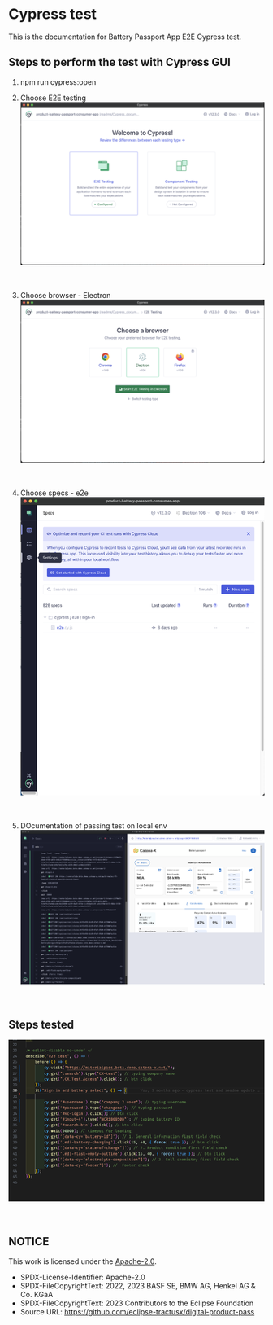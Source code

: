 <!-- 
  Catena-X - Digital Product Passport Application 
 
  Copyright (c) 2022, 2024 BASF SE, BMW AG, Henkel AG & Co. KGaA
  Copyright (c) 2022, 2024 Contributors to the Eclipse Foundation

  See the NOTICE file(s) distributed with this work for additional
  information regarding copyright ownership.
 
  This program and the accompanying materials are made available under the
  terms of the Apache License, Version 2.0 which is available at
  https://www.apache.org/licenses/LICENSE-2.0.
 
  Unless required by applicable law or agreed to in writing, software
  distributed under the License is distributed on an "AS IS" BASIS
  WITHOUT WARRANTIES OR CONDITIONS OF ANY KIND,
  either express or implied. See the
  License for the specific language govern in permissions and limitations
  under the License.
 
  SPDX-License-Identifier: Apache-2.0
-->

# Cypress test

This is the documentation for Battery Passport App E2E Cypress test.

## Steps to perform the test with Cypress GUI

1. npm run cypress:open
2. Choose E2E testing
   ![GUI-start](./GUI-start.png)  
   </br></br>

3. Choose browser - Electron
   ![GUI-browser](./GUI-browser.png)  
   </br></br>

4. Choose specs - e2e
   ![GUI-specs](./GUI-specs.png)  
   </br></br>

5. DOcumentation of passing test on local env
   ![GUI-passing](./GUI-passing.png)  
   </br></br>

## Steps tested

![test](./test.png)  
</br></br>


## NOTICE

This work is licensed under the [Apache-2.0](https://www.apache.org/licenses/LICENSE-2.0).

- SPDX-License-Identifier: Apache-2.0
- SPDX-FileCopyrightText: 2022, 2023 BASF SE, BMW AG, Henkel AG & Co. KGaA
- SPDX-FileCopyrightText: 2023 Contributors to the Eclipse Foundation
- Source URL: https://github.com/eclipse-tractusx/digital-product-pass

